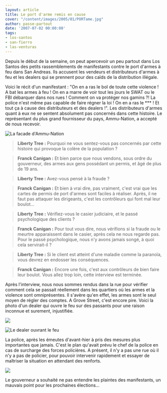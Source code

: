 ```yaml
---
layout: article
title: Le port d'arme remis en cause
cover: "/content/images/2005/01/PORTame.jpg"
author: passe-partout
date: '2007-07-02 00:00:00'
tags:
- los-santos
- san-fierro
- las-venturas
---
```


Depuis le début de la semaine, on peut apercevoir un peu partout dans Los Santos des petits rassemblements de manifestants contre le port d'armes à feu dans San Andreas. Ils accusent les vendeurs et distributeurs d'armes à feu et les dealers qui se prennent pour des caïds de la distribution illégale.

Voici le récit d'un manifestant : "On en a ras le bol de toute cette violence !&nbsp; A bat les armes à feu ! On en a marre de voir tout les jours le SWAT ou le FBI débarquer dans nos rues ! Comment on va protéger nos gamins ?! La police n'est même pas capable de faire régner la loi ! On en a ras le \*\*\* ! Et tout ça à cause des distributeurs et des dealers !". Les distributeurs d'armes quant à eux ne se sentent absolument pas concernés dans cette histoire. Le représentant du plus grand fournisseur du pays, Ammu-Nation, a accepté de nous recevoir.

![La facade d'Ammu-Nation](  /content/images/2005/01/portarme.jpg)

> **Liberty Tree :** Pourquoi ne vous sentez-vous pas concernés par cette histoire qui provoque la colère de la population ?

> **Franck Canigan :** Et bien parce que nous vendons, sous ordre du gouverneur, des armes aux gens possédant un permis, et âgé de plus de 19 ans.

> **Liberty Tree :** Avez-vous pensé à la fraude ?

> **Franck Canigan :** Et bien à vrai dire, pas vraiment, c'est vrai que les cartes de permis de port d'armes sont faciles à réaliser. Après, il ne faut pas attaquer les dirigeants, c'est les contrôleurs qui font mal leur boulot...

> **Liberty Tree :** Vérifiez-vous le casier judiciaire, et le passé psychologique des clients ?

> **Franck Canigan :** Pour tout vous dire, nous vérifions si la fraude ou le meurtre apparaissent dans le casier, après cela ne nous regarde pas. Pour le passé psychologique, nous n'y avons jamais songé, à quoi cela servirait-il ?

> **Liberty Tree :** Si le client est atteint d'une maladie comme la paranoïa, vous devrez en endosser les conséquences.

> **Franck Canigan :** Encore une fois, c'est aux contrôleurs de bien faire leur boulot. Vous allez trop loin, cette interview est terminée.

Après l'interview, nous nous sommes rendus dans la rue pour vérifier comment cela se passait réellement dans les quartiers où les armes et la violence sont omniprésentes. Il s'avère qu'en effet, les armes sont le seul moyen de régler des comptes. A Grove Street, c'est encore pire. Voici la photo d'un dealer qui ouvre le feu sur des passants pour une raison inconnue et surement, injustifiée.

![](  /content/images/2005/01/portarme1.jpg)

![Le dealer ouvrant le feu](  /content/images/2005/01/portarme2.jpg)

La police, après les émeutes d'avant-hier à pris des mesures plus importantes que jamais. C'est le plan qu'avait prévu le chef de la police en cas de surcharge des forces policières. A présent, il n'y a pas une rue où il n'y a pas de policier, pour pouvoir intervenir rapidement et essayer de maîtriser la situation en attendant des renforts.

![](  /content/images/2005/01/portarme3.jpg)

Le gouverneur a souhaité ne pas entendre les plaintes des manifestants, un mauvais point pour les prochaines élections...

<!--kg-card-end: markdown-->
